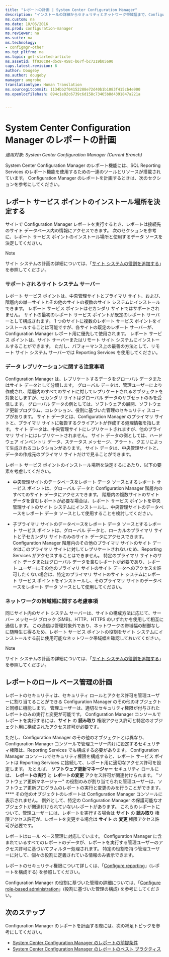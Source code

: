 ```yaml
---
title: "レポートの計画 | System Center Configuration Manager"
description: "インストールの詳細からセキュリティとネットワーク帯域幅まで、Configuration Manager でレポートを計画することが重要です。"
ms.custom: na
ms.date: 10/06/2016
ms.prod: configuration-manager
ms.reviewer: na
ms.suite: na
ms.technology:
- configmgr-other
ms.tgt_pltfrm: na
ms.topic: get-started-article
ms.assetid: ff920c84-d5c8-458c-b67f-bc7219b05690
caps.latest.revision: 6
author: Dougeby
ms.author: dougeby
manager: angrobe
translationtype: Human Translation
ms.sourcegitcommit: 1134bb2f04152288e72d40b1b1083f415cb4e900
ms.openlocfilehash: 894c1e02c6739c6d158c73465b8d4391847a221a


---
```

# <a name="planning-for-reporting-in-system-center-configuration-manager"></a>System Center Configuration Manager のレポートの計画

*適用対象: System Center Configuration Manager (Current Branch)*

System Center Configuration Manager のレポート機能には、SQL Reporting Services のレポート機能を使用するための一連のツールとリソースが搭載されています。 Configuration Manager のレポートを計画するときは、次のセクションを参考にしてください。  

##  <a name="a-namebkmkinstallreportingservicespointa-determine-where-to-install-the-reporting-services-point"></a><a name="BKMK_InstallReportingServicesPoint"></a> レポート サービス ポイントのインストール場所を決定する  
 サイトで Configuration Manager レポートを実行するとき、レポートは接続先のサイト データベース内の情報にアクセスできます。 次のセクションを参考に、レポート サービス ポイントのインストール場所と使用するデータ ソースを決定してください。  

> [!NOTE]  
>  サイト システムの計画の詳細については、「[サイト システムの役割を追加する](../deploy/configure/add-site-system-roles.md)」を参照してください。  

###  <a name="a-namebkmksupportedsiteserversa-supported-site-system-servers"></a><a name="BKMK_SupportedSiteServers"></a> サポートされるサイト システム サーバー  
 レポート サービス ポイントは、中央管理サイトとプライマリ サイト、および、階層内の単一サイトとその他のサイトの複数のサイト システムにインストールできます。 レポート サービス ポイントはセカンダリ サイトではサポートされません。 サイトの最初のレポート サービス ポイントが既定のレポート サーバーとして構成されます。 1 つのサイトに複数のレポート サービス ポイントをインストールすることは可能ですが、各サイトの既定のレポート サーバーが、Configuration Manager レポート用に優先して使用されます。 レポート サービス ポイントは、サイト サーバーまたはリモート サイト システムにインストールすることができます。 ただし、パフォーマンス上の最善の方法として、リモート サイト システム サーバーでは Reporting Services を使用してください。  

###  <a name="a-namebkmkdatareplicationa-data-replication-considerations"></a><a name="BKMK_DataReplication"></a> データ レプリケーションに関する注意事項  
 Configuration Manager は、レプリケートするデータをグローバル データまたはサイト データとして分類します。 グローバル データは、管理ユーザーにより作成され、階層内のすべてのサイトに対してレプリケートされるオブジェクトを対象としますが、セカンダリ サイトはグローバル データのサブセットのみを受信します。 グローバル データの例としては、ソフトウェアの展開、ソフトウェア更新プログラム、コレクション、役割に基づいた管理のセキュリティ スコープがあります。 サイト データとは、Configuration Manager のプライマリ サイトと、プライマリ サイトに報告するクライアントが作成する処理情報を指します。 サイト データは、中央管理サイトにレプリケートされますが、他のプライマリ サイトにはレプリケートされません。 サイト データの例としては、ハードウェア インベントリ データ、ステータス メッセージ、アラート、クエリによって生成されるコレクションがあります。 サイト データは、中央管理サイトと、データの作成元のプライマリ サイトだけで見ることができます。  

 レポート サービス ポイントのインストール場所を決定するにあたり、以下の要素を考慮してください。  

-   中央管理サイトのデータベースをレポート データ ソースとするレポート サービス ポイントは、グローバル データと Configuration Manager 階層内のすべてのサイト データにアクセスできます。 階層内の複数サイトのサイト データを含むレポートが必要な場合は、レポート サービス ポイントを中央管理サイトのサイト システムにインストールし、中央管理サイトのデータベースをレポート データ ソースとして使用することを検討してください。  

-   子プライマリ サイトのデータベースをレポート データ ソースとするレポート サービス ポイントは、グローバル データと、ローカルのプライマリ サイトと子セカンダリ サイトのみのサイト データにアクセスできます。 Configuration Manager 階層内のその他のプライマリ サイトのサイト データはこのプライマリ サイトに対してレプリケートされないため、Reporting Services がアクセスすることはできません。 特定のプライマリ サイトのサイト データまたはグローバル データを含むレポートが必要であり、レポート ユーザーにその他のプライマリ サイトのサイト データへのアクセスを許可したくない場合は、特定のプライマリ サイトのサイト システムにレポート サービス ポイントをインストールし、そのプライマリ サイトのデータベースをレポート データ ソースとして使用してください。  

###  <a name="a-namebkmknetworkbandwidtha-network-bandwidth-considerations"></a><a name="BKMK_NetworkBandwidth"></a> ネットワークの帯域幅に関する考慮事項  
 同じサイト内のサイト システム サーバーは、サイトの構成方法に応じて、サーバー メッセージ ブロック (SMB)、HTTP、HTTPS のいずれかを使用して相互に通信します。 この通信は管理対象外であり、ネットワークの帯域幅の制御なしに随時生じ得るため、レポート サービス ポイントの役割をサイト システムにインストールする前に使用可能なネットワーク帯域幅を確認しておいてください。  

> [!NOTE]  
>  サイト システムの計画の詳細については、「[サイト システムの役割を追加する](../deploy/configure/add-site-system-roles.md)」を参照してください。  

##  <a name="a-namebkmkrolebaseadministrationa-planning-for-role-based-administration-for-reports"></a><a name="BKMK_RoleBaseAdministration"></a> レポートのロール ベース管理の計画  
 レポートのセキュリティは、セキュリティ ロールとアクセス許可を管理ユーザーに割り当てることができる Configuration Manager のその他のオブジェクトと同様に機能します。 管理ユーザーは、適切なセキュリティ権限が付与されたレポートのみの実行と変更が可能です。 Configuration Manager コンソールでレポートを実行するには、**サイト** の **読み取り** 権限アクセス許可と特定のオブジェクト用に構成されたアクセス許可が必要です。  

 ただし、Configuration Manager のその他のオブジェクトとは異なり、Configuration Manager コンソールで管理ユーザー向けに設定するセキュリティ権限は、Reporting Services でも構成する必要があります。 Configuration Manager コンソールでセキュリティ権限を構成すると、レポート サービス ポイントは Reporting Services に接続して、レポート用に適切なアクセス許可を設定します。 たとえば、 **ソフトウェア更新マネージャー** セキュリティ ロールには、 **レポートの実行** と **レポートの変更** アクセス許可が関連付けられます。 "ソフトウェア更新マネージャー" の役割のみが割り当てられた管理ユーザーは、ソフトウェア更新プログラムのレポートの実行と変更のみを行うことができます。 **** その他のオブジェクトのレポートは Configuration Manager コンソールに表示されません。 例外として、特定の Configuration Manager の保護可能なオブジェクトが関連付けられていないレポートがあります。 これらのレポートについて、管理ユーザーには、レポートを実行する場合は **サイト** の **読み取り** 権限アクセス許可が、レポートを変更する場合は **サイト** の **変更** 権限アクセス許可が必要です。  

 レポートはロール ベース管理に対応しています。 Configuration Manager に含まれているすべてのレポートのデータが、レポートを実行する管理ユーザーのアクセス許可に基づいてフィルター処理されます。 特定の役割を持つ管理ユーザーに対して、個々の役割に定義されている情報のみ表示できます。  

 レポートのセキュリティ権限について詳しくは、「[Configure reporting](configuring-reporting.md)」(レポートを構成する) を参照してください。  

 Configuration Manager の役割に基づいた管理の詳細については、「[Configure role-based administration](../deploy/configure/configure-role-based-administration.md)」(役割に基づいた管理の構成) を参考にしてください。  

## <a name="next-steps"></a>次のステップ  
 Configuration Manager のレポートを計画する際には、次の補足トピックを参考にしてください。  

-   [System Center Configuration Manager のレポートの前提条件](../../../core/servers/manage/prerequisites-for-reporting.md)  
-   [System Center Configuration Manager のレポートのベスト プラクティス](../../../core/servers/manage/best-practices-for-reporting.md)  



<!--HONumber=Nov16_HO1-->


